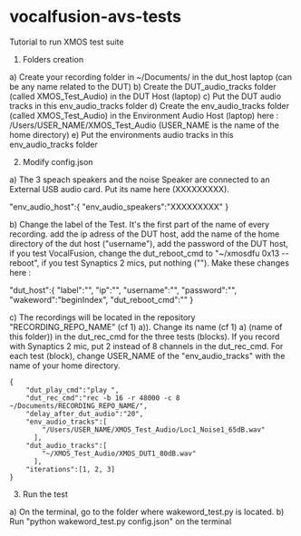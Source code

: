 # vocalfusion-avs-tests

Tutorial to run XMOS test suite

1) Folders creation

  a) Create your recording folder in ~/Documents/ in the dut_host laptop (can be any name related to the DUT)
  b) Create the DUT_audio_tracks folder (called XMOS_Test_Audio) in the DUT Host (laptop)
  c) Put the DUT audio tracks in this env_audio_tracks folder
  d) Create the env_audio_tracks folder (called XMOS_Test_Audio) in the Environment Audio Host (laptop) here : /Users/USER_NAME/XMOS_Test_Audio (USER_NAME is the name of the home directory)
  e) Put the environments audio tracks in this env_audio_tracks folder


2) Modify config.json

  a) The 3 speach speakers and the noise Speaker are connected to an External USB audio card. Put its name here (XXXXXXXXX).

"env_audio_host":{
     "env_audio_speakers":"XXXXXXXXX"
  }
  
  b) Change the label of the Test. It's the first part of the name of every recording. add the ip adress of the DUT host, add the name of the home directory of the dut host ("username"), add the password of the DUT host, if you test VocalFusion, change the dut_reboot_cmd to "~/xmosdfu 0x13 --reboot", if you test Synaptics 2 mics, put nothing (""). Make these changes here :

"dut_host":{
      "label":"",
      "ip":"",
      "username":"",
      "password":"",
      "wakeword":"beginIndex",
      "dut_reboot_cmd":""
  }

  c) The recordings will be located in the repository "RECORDING_REPO_NAME" (cf 1) a)). Change its name (cf 1) a) (name of this folder)) in the dut_rec_cmd for the three tests (blocks). If you record with Synaptics 2 mic, put 2 instead of 8 channels in the dut_rec_cmd. For each test (block), change USER_NAME of the "env_audio_tracks" with the name of your home directory.

    {
        "dut_play_cmd":"play ",
        "dut_rec_cmd":"rec -b 16 -r 48000 -c 8 ~/Documents/RECORDING_REPO_NAME/",
        "delay_after_dut_audio":"20",
        "env_audio_tracks":[
            "/Users/USER_NAME/XMOS_Test_Audio/Loc1_Noise1_65dB.wav"
          ],
        "dut_audio_tracks":[
            "~/XMOS_Test_Audio/XMOS_DUT1_80dB.wav"
          ],
        "iterations":[1, 2, 3]
    }

3) Run the test
    
  a) On the terminal, go to the folder where wakeword_test.py is located.
  b) Run "python wakeword_test.py config.json" on the terminal
